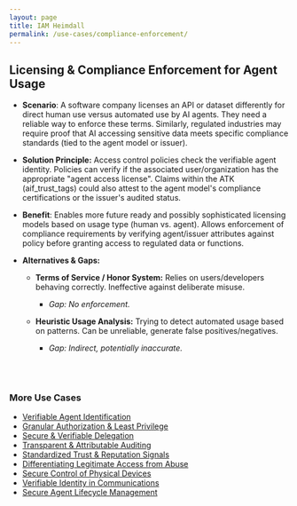 ```yaml
---
layout: page
title: IAM Heimdall
permalink: /use-cases/compliance-enforcement/
---
```

## Licensing & Compliance Enforcement for Agent Usage

- **Scenario**: A software company licenses an API or dataset differently for direct human use versus automated use by AI agents. They need a reliable way to enforce these terms. Similarly, regulated industries may require proof that AI accessing sensitive data meets specific compliance standards (tied to the agent model or issuer).
    
- **Solution Principle:** Access control policies check the verifiable agent identity. Policies can verify if the associated user/organization has the appropriate "agent access license". Claims within the ATK (aif_trust_tags) could also attest to the agent model's compliance certifications or the issuer's audited status.
    
- **Benefit**: Enables more future ready and possibly sophisticated licensing models based on usage type (human vs. agent). Allows enforcement of compliance requirements by verifying agent/issuer attributes against policy before granting access to regulated data or functions.
    
- **Alternatives & Gaps:**
    

	- **Terms of Service / Honor System:** Relies on users/developers behaving correctly. Ineffective against deliberate misuse. 
		- *Gap: No enforcement.*
    

	- **Heuristic Usage Analysis:** Trying to detect automated usage based on patterns. Can be unreliable, generate false positives/negatives. 
		- *Gap: Indirect, potentially inaccurate.*



<br><br>

### More Use Cases
- [Verifiable Agent Identification](./IDandAuth.md)
- [Granular Authorization & Least Privilege](./AuthandLeastPrivilege.md)
- [Secure & Verifiable Delegation](./delegationofauthority.md)
- [Transparent & Attributable Auditing](./AgentAuditing.md)
- [Standardized Trust & Reputation Signals](./TrustSignals.md)
- [Differentiating Legitimate Access from Abuse](./BotAbuse.md)
- [Secure Control of Physical Devices](./PhysicalDevices.md)
- [Verifiable Identity in Communications](./VoiceVerification.md)
- [Secure Agent Lifecycle Management](./LifecycleManagement.md)